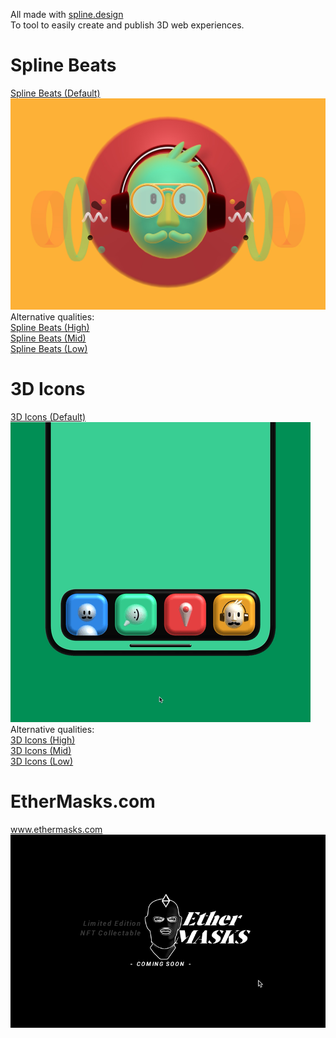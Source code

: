 All made with <a href="https://spline.design/">spline.design</a><br>
To tool to easily create and publish 3D web experiences.

# Spline Beats
  <a href="https://hannemaes.github.io/my-spline-designs/spline-exports/spline-beats/spline beats default/index.html">Spline Beats (Default)</a><br>
  <img src="img/splinebeats.jpg">
  Alternative qualities:<br>
  <a href="https://hannemaes.github.io/my-spline-designs/spline-exports/spline-beats/spline beats high/index.html">Spline Beats (High)</a><br>
  <a href="https://hannemaes.github.io/my-spline-designs/spline-exports/spline-beats/spline beats mid/index.html">Spline Beats (Mid)</a><br>
  <a href="https://hannemaes.github.io/my-spline-designs/spline-exports/spline-beats/spline beats low/index.html">Spline Beats (Low)</a><br>

# 3D Icons
  <a href="https://hannemaes.github.io/my-spline-designs/spline-exports/3d-icons/3D-Icons-default/index.html">3D Icons (Default)</a><br>
  <img src="img/Final spline 3D icons small.gif">
  Alternative qualities:<br>
  <a href="https://hannemaes.github.io/my-spline-designs/spline-exports/3d-icons/3D-Icons-high/index.html">3D Icons (High)</a><br>
  <a href="https://hannemaes.github.io/my-spline-designs/spline-exports/3d-icons/3D-Icons-mid/index.html">3D Icons (Mid)</a><br>
  <a href="https://hannemaes.github.io/my-spline-designs/spline-exports/3d-icons/3D-Icons-low/index.html">3D Icons (Low)</a><br>

# EtherMasks.com
  <a href="https://hannemaes.github.io/my-spline-designs/spline-exports/Ether-Masks - Website/index.html">www.ethermasks.com</a>
  <img src="img/ehtermasks.gif">